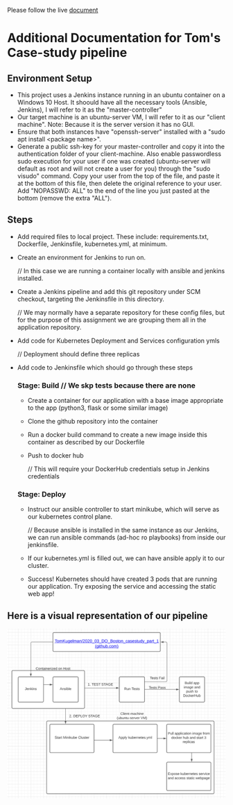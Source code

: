 Please follow the live [document](https://docs.google.com/document/d/17OwlITE-yPWNj3Vi5RtQfz3ItvSkOfnbaVMnzlZyGTg)

# Additional Documentation for Tom's Case-study pipeline

## Environment Setup
- This project uses a Jenkins instance running in an ubuntu container on a Windows 10 Host. It shoould have all the necessary tools (Ansible, Jenkins), I will refer to it as the "master-controller"
- Our target machine is an ubuntu-server VM, I will refer to it as our "client machine". Note: Because it is the server version it has no GUI.
- Ensure that both instances have "openssh-server" installed with a "sudo apt install \<package name\>".
- Generate a public ssh-key for your master-controller and copy it into the authentication folder of your client-machine. Also enable passwordless sudo execution for your user if one was created (ubuntu-server will default as root and will not create a user for you) through the "sudo visudo" command. Copy your user from the top of the file, and paste it at the bottom of this file, then delete the original reference to your user. Add "NOPASSWD: ALL" to the end of the line you just pasted at the bottom (remove the extra "ALL").

## Steps 
- Add required files to local project. These include: requirements.txt, Dockerfile, Jenkinsfile, kubernetes.yml, at minimum.

- Create an environment for Jenkins to run on. 

    // In this case we are running a container locally with ansible and jenkins installed.

- Create a Jenkins pipeline and add this git repository under SCM checkout, targeting the Jenkinsfile in this directory. 

    // We may normally have a separate repository for these config files, but for the purpose of this assignment we are grouping them all in the application repository.

- Add code for Kubernetes Deployment and Services configuration ymls

    // Deployment should define three replicas

- Add code to Jenkinsfile which should go through these steps

    ### Stage: Build // We skp tests because there are none
    - Create a container for our application with a base image appropriate to the app (python3, flask or some similar image)
    - Clone the github repository into the container
    - Run a docker build command to create a new image inside this container as described by our Dockerfile
    - Push to docker hub

        // This will require your DockerHub credentials setup in Jenkins credentials
    
    ### Stage: Deploy
    - Instruct our ansible controller to start minikube, which will serve as our kubernetes control plane. 
    
        // Because ansible is installed in the same instance as our Jenkins, we can run ansible commands (ad-hoc ro playbooks) from inside our jenkinsfile. 

    - If our kubernetes.yml is filled out, we can have ansible apply it to our cluster.
    - Success! Kubernetes should have created 3 pods that are running our application. Try exposing the service and accessing the static web app!


## Here is a visual representation of our pipeline
![screenshot](Flowchart.PNG)

